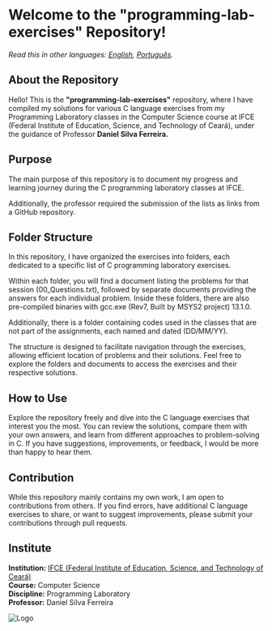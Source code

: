 # Welcome to the "programming-lab-exercises" Repository!

_Read this in other languages: [English](README.en.md), [Português](README.md)._

## About the Repository

Hello! This is the **"programming-lab-exercises"** repository, where I have compiled my solutions for various C language exercises from my Programming Laboratory classes in the Computer Science course at IFCE (Federal Institute of Education, Science, and Technology of Ceará), under the guidance of Professor **Daniel Silva Ferreira.**

## Purpose

The main purpose of this repository is to document my progress and learning journey during the C programming laboratory classes at IFCE.

Additionally, the professor required the submission of the lists as links from a GitHub repository.

## Folder Structure

In this repository, I have organized the exercises into folders, each dedicated to a specific list of C programming laboratory exercises.

Within each folder, you will find a document listing the problems for that session (00_Questions.txt), followed by separate documents providing the answers for each individual problem. Inside these folders, there are also pre-compiled binaries with gcc.exe (Rev7, Built by MSYS2 project) 13.1.0.

Additionally, there is a folder containing codes used in the classes that are not part of the assignments, each named and dated (DD/MM/YY).

The structure is designed to facilitate navigation through the exercises, allowing efficient location of problems and their solutions. Feel free to explore the folders and documents to access the exercises and their respective solutions.

## How to Use

Explore the repository freely and dive into the C language exercises that interest you the most. You can review the solutions, compare them with your own answers, and learn from different approaches to problem-solving in C. If you have suggestions, improvements, or feedback, I would be more than happy to hear them.

## Contribution

While this repository mainly contains my own work, I am open to contributions from others. If you find errors, have additional C language exercises to share, or want to suggest improvements, please submit your contributions through pull requests.

## Institute

**Institution:** [IFCE (Federal Institute of Education, Science, and Technology of Ceará)](https://www.ifce.edu.br/)  
**Course:** Computer Science  
**Discipline:** Programming Laboratory  
**Professor:** Daniel Silva Ferreira

![Logo](https://github.com/maripasa/programming-lab-exercises/assets/123270648/c75a6f3b-ce18-48c7-908e-8efe5aa9c254)